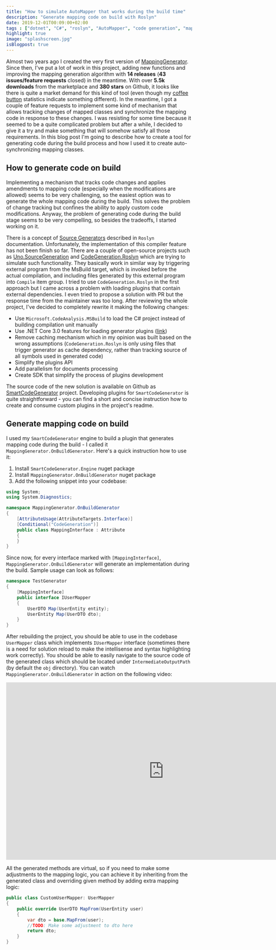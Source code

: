 ```yaml
---
title: "How to simulate AutoMapper that works during the build time"
description: "Generate mapping code on build with Roslyn"
date: 2019-12-01T00:09:00+02:00
tags : ["dotnet", "C#", "roslyn", "AutoMapper", "code generation", "mapping"]
highlight: true
image: "splashscreen.jpg"
isBlogpost: true
---
```


Almost two years ago I created the very first version of [MappingGenerator](https://github.com/cezarypiatek/MappingGenerator). Since then, I've put a lot of work in this project, adding new functions and improving the mapping generation algorithm with __14 releases__ (__43 issues/feature requests__ closed) in the meantime. With over __5.5k downloads__ from the marketplace and __380 stars__ on Github, it looks like there is quite a market demand for this kind of tool (even though my [coffee button](https://www.buymeacoffee.com/tmAJLYvWy) statistics indicate something different). In the meantime, I got a couple of feature requests to implement some kind of mechanism that allows tracking changes of mapped classes and synchronize the mapping code in response to these changes. I was resisting for some time because it seemed to be a quite complicated problem but after a while, I decided to give it a try and make something that will somehow satisfy all those requirements. In this blog post I'm going to describe how to create a tool for generating code during the build process and how I used it to create auto-synchronizing mapping classes.

## How to generate code on build

Implementing a mechanism that tracks code changes and applies amendments to mapping code (especially when the modifications are allowed) seems to be very challenging, so the easiest option was to generate the whole mapping code during the build. This solves the problem of change tracking but confines the ability to apply custom code modifications. Anyway, the problem of generating code during the build stage seems to be very compelling, so besides the tradeoffs, I started working on it. 

There is a concept of [Source Generators](https://github.com/dotnet/roslyn/blob/master/docs/features/generators.md) described in `Roslyn` documentation. Unfortunately, the implementation of this compiler feature has not been finish so far. There are a couple of open-source projects such as
[Uno.SourceGeneration](https://github.com/unoplatform/Uno.SourceGeneration) and [CodeGeneration.Roslyn](https://github.com/AArnott/CodeGeneration.Roslyn) which are trying to simulate such functionality. They basically work in similar way by triggering external program from the MsBuild target, which is invoked before the actual compilation, and including files generated by this external program into `Compile` item group. I tried to use `CodeGeneration.Roslyn` in the first approach but I came across a problem with loading plugins that contain external dependencies. I even tried to propose a solution with PR but the response time from the maintainer was too long. After reviewing the whole project, I've decided to completely rewrite it making the following changes:

- Use `Microsoft.CodeAnalysis.MSBuild` to load the C# project instead of building compilation unit manually
- Use .NET Core 3.0 features for loading generator plugins ([link](https://docs.microsoft.com/en-us/dotnet/core/tutorials/creating-app-with-plugin-support))
- Remove caching mechanism which in my opinion was built based on the wrong assumptions (`CodeGeneration.Roslyn` is only using files that trigger generator as cache dependency, rather than tracking source of all symbols used in generated code)
- Simplify the plugins API
- Add parallelism for documents processing
- Create SDK that simplify the process of plugins development

The source code of the new solution is available on Github as [SmartCodeGenerator](https://github.com/cezarypiatek/SmartCodeGenerator) project. Developing plugins for `SmartCodeGenerator` is quite straightforward - you can find a short and concise instruction how to create and consume custom plugins in the project's readme.

## Generate mapping code on build
I used my `SmartCodeGenerator` engine to build a plugin that generates mapping code during the build - I called it `MappingGenerator.OnBuildGenerator`. Here's a quick instruction how to use it:

1. Install `SmartCodeGenerator.Engine` nuget package
2. Install `MappingGenerator.OnBuildGenerator` nuget package
3. Add the following snippet into your codebase:

```csharp
using System;
using System.Diagnostics;

namespace MappingGenerator.OnBuildGenerator
{
    [AttributeUsage(AttributeTargets.Interface)]
    [Conditional("CodeGeneration")]
    public class MappingInterface : Attribute
    {
    }
}
```

Since now, for every interface marked with `[MappingInterface]`, `MappingGenerator.OnBuildGenerator` will generate an implementation during the build. Sample usage can look as follows:

```csharp
namespace TestGenerator
{
    [MappingInterface]
    public interface IUserMapper
    {
        UserDTO Map(UserEntity entity);
        UserEntity Map(UserDTO dto);
    }
}

```
After rebuilding the project, you should be able to use in the codebase `UserMapper` class which implements `IUserMapper` interface (sometimes there is a need for solution reload to make the intellisense and syntax highlighting work correctly). You should be able to easily navigate to the source code of the generated class which should be located under `IntermediateOutputPath` (by default the `obj` directory). You can watch `MappingGenerator.OnBuildGenerator` in action on the following video:

<div class="video-container">
<iframe width="853" height="480" src="https://www.youtube.com/embed/43tRxSEa11Y?rel=0" frameborder="0" allow="autoplay; encrypted-media" allowfullscreen></iframe>
</div>


All the generated methods are virtual, so if you need to make some adjustments to the mapping logic, you can achieve it by inheriting from the generated class and overriding given method by adding extra mapping logic:

```csharp
public class CustomUserMapper: UserMapper
{
    public override UserDTO MapFrom(UserEntity user)
    {
        var dto = base.MapFrom(user);
        //TODO: Make some adjustment to dto here
        return dto;
    }
}
```